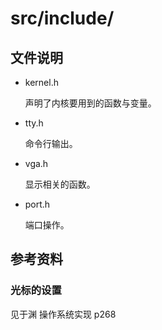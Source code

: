 # src/include/

## 文件说明

- kernel.h

    声明了内核要用到的函数与变量。

- tty.h

    命令行输出。

- vga.h

    显示相关的函数。
    
- port.h

    端口操作。
    

    

## 参考资料
### 光标的设置
见于渊 操作系统实现 p268


